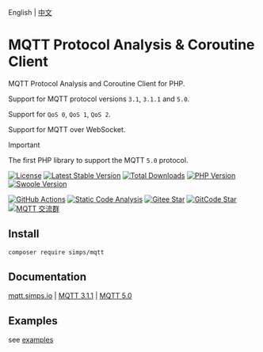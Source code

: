 English | [中文](./README-CN.md)

# MQTT Protocol Analysis & Coroutine Client

MQTT Protocol Analysis and Coroutine Client for PHP.

Support for MQTT protocol versions `3.1`, `3.1.1` and `5.0`.

Support for `QoS 0`, `QoS 1`, `QoS 2`.

Support for MQTT over WebSocket.

> [!IMPORTANT]
> The first PHP library to support the MQTT `5.0` protocol.

[![License](https://poser.pugx.org/simps/mqtt/license)](LICENSE)
[![Latest Stable Version](https://poser.pugx.org/simps/mqtt/v)](//packagist.org/packages/simps/mqtt)
[![Total Downloads](https://poser.pugx.org/simps/mqtt/downloads)](//packagist.org/packages/simps/mqtt)
[![PHP Version](https://img.shields.io/badge/php-%3E=7.1-blue.svg)](https://www.php.net)
[![Swoole Version](https://img.shields.io/badge/swoole-%3E=4.4.20-blue.svg)](https://github.com/swoole/swoole-src)

[![GitHub Actions](https://github.com/simps/mqtt/workflows/PHPUnit%20for%20MQTT/badge.svg)](https://github.com/simps/mqtt/actions)
[![Static Code Analysis](https://github.com/simps/mqtt/actions/workflows/phpstan.yml/badge.svg)](https://github.com/simps/mqtt/actions/workflows/phpstan.yml)
[![Gitee Star](https://gitee.com/phpmqtt/mqtt/badge/star.svg?theme=dark)](https://gitee.com/phpmqtt/mqtt/stargazers)
[![GitCode Star](https://gitcode.com/simps/mqtt/star/badge.svg)](https://gitcode.com/simps/mqtt/stargazers)
[![MQTT 交流群](https://img.shields.io/badge/QQ%E7%BE%A4-983679945-orange)](https://go.qq52o.me/qm/mqtt)

## Install

```bash
composer require simps/mqtt
```

## Documentation

[mqtt.simps.io](https://mqtt.simps.io/#/en/) | [MQTT 3.1.1](http://docs.oasis-open.org/mqtt/mqtt/v3.1.1/mqtt-v3.1.1.html) | [MQTT 5.0](https://docs.oasis-open.org/mqtt/mqtt/v5.0/os/mqtt-v5.0-os.html)

## Examples

see [examples](./examples)
